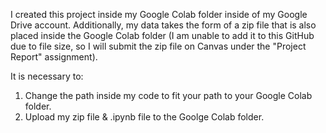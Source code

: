 I created this project inside my Google Colab folder inside of my Google Drive account. Additionally, my data takes the form of a zip file
that is also placed inside the Google Colab folder (I am unable to add it to this GitHub due to file size, so I will submit the zip file
on Canvas under the "Project Report" assignment). 

It is necessary to:
  1. Change the path inside my code to fit your path to your Google Colab folder.
  2. Upload my zip file & .ipynb file to the Goolge Colab folder.
